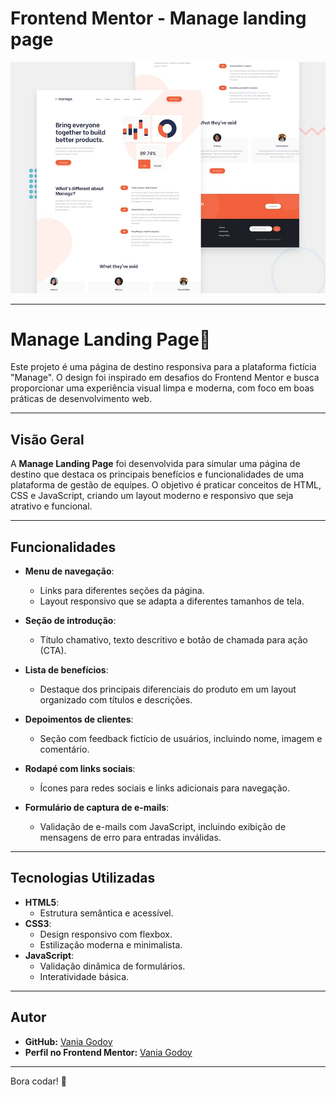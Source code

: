 # Frontend Mentor - Manage landing page

![Prévia do design para o desafio de código da página inicial do Manage](./design/desktop-preview.jpg)

--- 

# Manage Landing Page👋

Este projeto é uma página de destino responsiva para a plataforma fictícia "Manage". O design foi inspirado em desafios do Frontend Mentor e busca proporcionar uma experiência visual limpa e moderna, com foco em boas práticas de desenvolvimento web.

--- 

## Visão Geral

A **Manage Landing Page** foi desenvolvida para simular uma página de destino que destaca os principais benefícios e funcionalidades de uma plataforma de gestão de equipes. O objetivo é praticar conceitos de HTML, CSS e JavaScript, criando um layout moderno e responsivo que seja atrativo e funcional.

---

## Funcionalidades

- **Menu de navegação**:
  - Links para diferentes seções da página.
  - Layout responsivo que se adapta a diferentes tamanhos de tela.
  
- **Seção de introdução**:
  - Título chamativo, texto descritivo e botão de chamada para ação (CTA).
  
- **Lista de benefícios**:
  - Destaque dos principais diferenciais do produto em um layout organizado com títulos e descrições.

- **Depoimentos de clientes**:
  - Seção com feedback fictício de usuários, incluindo nome, imagem e comentário.

- **Rodapé com links sociais**:
  - Ícones para redes sociais e links adicionais para navegação.

- **Formulário de captura de e-mails**:
  - Validação de e-mails com JavaScript, incluindo exibição de mensagens de erro para entradas inválidas.

---

## Tecnologias Utilizadas

- **HTML5**:
  - Estrutura semântica e acessível.
- **CSS3**:
  - Design responsivo com flexbox.
  - Estilização moderna e minimalista.
- **JavaScript**:
  - Validação dinâmica de formulários.
  - Interatividade básica.

---

## Autor

- **GitHub:** [Vania Godoy](https://github.com/VaniaGodoy)
- **Perfil no Frontend Mentor:** [Vania Godoy](https://www.frontendmentor.io/profile/VaniaGodoy)

---

Bora codar! 🚀
